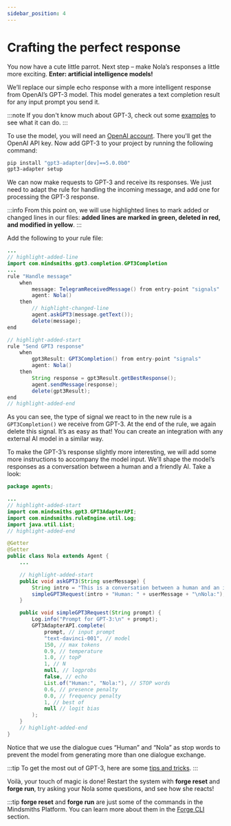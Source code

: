 ```yaml
---
sidebar_position: 4
---
```


# Crafting the perfect response

You now have a cute little parrot. Next step – make Nola’s responses a little more exciting.
**Enter: artificial intelligence models!**

We’ll replace our simple echo response with a more intelligent response from OpenAI’s GPT-3 model. 
This model generates a text completion result for any input prompt you send it.

:::note
If you don't know much about GPT-3, check out some [examples](https://beta.openai.com/examples/) to see what it can do.
:::

To use the model, you will need an [OpenAI account](https://beta.openai.com/account/api-keys).
There you'll get the OpenAI API key. Now add GPT-3 to your project by running the following command:

```bash title="Terminal"
pip install "gpt3-adapter[dev]==5.0.0b0"
gpt3-adapter setup
```

We can now make requests to GPT-3 and receive its responses. We just need to adapt the rule for handling the incoming message, and add one for processing the GPT-3 response.

:::info
From this point on, we will use highlighted lines to mark added or changed lines in our files: **added lines are marked in green, deleted in red, and modified in yellow**.
:::

Add the following to your rule file:
```java title="rules/nola/Conversation.drl"
...
// highlight-added-line
import com.mindsmiths.gpt3.completion.GPT3Completion
...
rule "Handle message"
    when
        message: TelegramReceivedMessage() from entry-point "signals"
        agent: Nola()
    then
        // highlight-changed-line
        agent.askGPT3(message.getText());
        delete(message);
end

// highlight-added-start
rule "Send GPT3 response"
    when
        gpt3Result: GPT3Completion() from entry-point "signals"
        agent: Nola()
    then
        String response = gpt3Result.getBestResponse();
        agent.sendMessage(response);
        delete(gpt3Result);
end
// highlight-added-end
```

As you can see, the type of signal we react to in the new rule is a ```GPT3Completion()``` we receive from GPT-3. At the end of the rule, we again delete this signal. It’s as easy as that! You can create an integration with any external AI model in a similar way.


To make the GPT-3’s response slightly more interesting, we will add some more instructions to accompany the model input. We’ll shape the model’s responses as a conversation between a human and a friendly AI. Take a look:

```java title="models/agents/Nola.java"
package agents;

...
// highlight-added-start
import com.mindsmiths.gpt3.GPT3AdapterAPI;
import com.mindsmiths.ruleEngine.util.Log;
import java.util.List;
// highlight-added-end

@Getter
@Setter
public class Nola extends Agent {
    ...

    // highlight-added-start
    public void askGPT3(String userMessage) {
        String intro = "This is a conversation between a human and an intelligent AI assistant named Nola.\n";
        simpleGPT3Request(intro + "Human: " + userMessage + "\nNola:");
    }

    public void simpleGPT3Request(String prompt) {
        Log.info("Prompt for GPT-3:\n" + prompt);
        GPT3AdapterAPI.complete(
            prompt, // input prompt
            "text-davinci-001", // model
            150, // max tokens
            0.9, // temperature
            1.0, // topP
            1, // N
            null, // logprobs
            false, // echo
            List.of("Human:", "Nola:"), // STOP words
            0.6, // presence penalty
            0.0, // frequency penalty
            1, // best of
            null // logit bias
        );
    }
    // highlight-added-end
}
```

Notice that we use the dialogue cues “Human” and “Nola” as stop words to prevent the model from generating more than one dialogue exchange.

:::tip
To get the most out of GPT-3, here are some [tips and tricks](/docs/tutorials/conversational-ai/gpt3-tips-and-tricks).
:::

Voilà, your touch of magic is done! Restart the system with **forge reset** and **forge run**, try asking your Nola some questions, and see how she reacts!

:::tip
**forge reset** and **forge run** are just some of the commands in the Mindsmiths Platform.
You can learn more about them in the [Forge CLI](/docs/platform/advanced-concepts/cli) section.